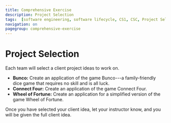 ```yaml
---
title: Comprehensive Exercise
description: Project Selection
tags:  [software engineering, software lifecycle, CS1, CSC, Project Selection]
navigation: on
pagegroup: comprehensive-exercise
---
```

# Project Selection

Each team will select a client project ideas to work on.

* **Bunco:** Create an application of the game Bunco---a family-friendly dice game that requires no skill and is all luck.
* **Connect Four:** Create an application of the game Connect Four.
* **Wheel of Fortune:** Create an application for a simplified version of the game Wheel of Fortune.

Once you have selected your client idea, let your instructor know, and you will be given the full client idea.

